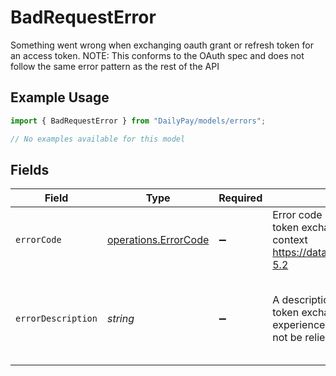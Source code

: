 # BadRequestError

Something went wrong when exchanging oauth grant or refresh token for an access token. NOTE: This conforms to the OAuth spec and does not follow the same error pattern as the rest of the API

## Example Usage

```typescript
import { BadRequestError } from "DailyPay/models/errors";

// No examples available for this model
```

## Fields

| Field                                                                                                                                                                                          | Type                                                                                                                                                                                           | Required                                                                                                                                                                                       | Description                                                                                                                                                                                    | Example                                                                                                                                                                                        |
| ---------------------------------------------------------------------------------------------------------------------------------------------------------------------------------------------- | ---------------------------------------------------------------------------------------------------------------------------------------------------------------------------------------------- | ---------------------------------------------------------------------------------------------------------------------------------------------------------------------------------------------- | ---------------------------------------------------------------------------------------------------------------------------------------------------------------------------------------------- | ---------------------------------------------------------------------------------------------------------------------------------------------------------------------------------------------- |
| `errorCode`                                                                                                                                                                                    | [operations.ErrorCode](../../models/operations/errorcode.md)                                                                                                                                   | :heavy_minus_sign:                                                                                                                                                                             | Error code indicating what went wrong with the oauth token exchange. See the OAuth2 RFC for further context https://datatracker.ietf.org/doc/html/rfc6749#section-5.2                          |                                                                                                                                                                                                |
| `errorDescription`                                                                                                                                                                             | *string*                                                                                                                                                                                       | :heavy_minus_sign:                                                                                                                                                                             | A description of exactly went wrong with the oauth token exchange. This is meant to improve developer experience, and is subject to change, so this should not be relied upon programatically. | The requested scope is invalid, unknown, or malformed.                                                                                                                                         |